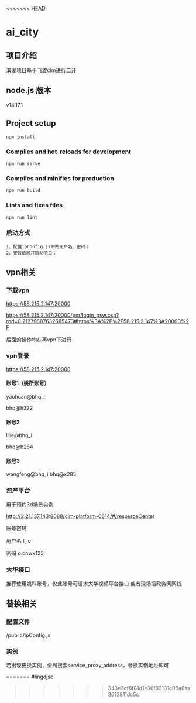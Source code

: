 <<<<<<< HEAD

# ai_city

## 项目介绍
滨湖项目基于飞渡cim进行二开

## node.js 版本
v14.17.1

## Project setup
```
npm install
```

### Compiles and hot-reloads for development
```
npm run serve
```

### Compiles and minifies for production
```
npm run build
```

### Lints and fixes files
```
npm run lint
```

### 启动方式
```
1、配置ipConfig.js中的用户名、密码；
2、安装依赖并启动项目；
```

## vpn相关

### 下载vpn


https://58.215.2.147:20000


https://58.215.2.147:20000/por/login_psw.csp?rnd=0.21279687632685473#https%3A%2F%2F58.215.2.147%3A20000%2F

后面的操作均在再vpn下进行

### vpn登录

https://58.215.2.147:20000

#### 账号1（姚所账号）

yaohuan@bhq_i

bhq@h322

#### 账号2

lijie@bhq_i

bhq@b264

#### 账号3

wangfeng@bhq_i
bhq@x285

### 资产平台

用于预约3d场景实例

http://2.21.137.143:8088/cim-platform-0614/#/resourceCenter

账号密码

用户名	lijie

密码	o.cnwx123

### 大华接口

推荐使用姚科账号，仅此账号可请求大华视频平台接口
或者现场插政务网网线


## 替换相关
### 配置文件
/public/ipConfig.js
### 实例
若出现更换实例，全局搜索service_proxy_address，替换实例地址即可
                
=======
#lingdjsc
>>>>>>> 343e3cf6f81d1e36f03131c06a6aa3613811dc5c
